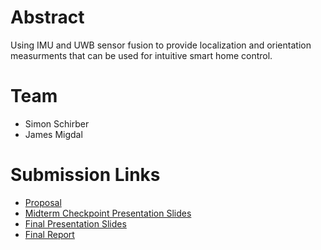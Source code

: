 # Abstract

Using IMU and UWB sensor fusion to provide localization and orientation measurments that can be used for intuitive smart home control.

# Team

* Simon Schirber 
* James Migdal

# Submission Links

* [Proposal](proposal)
* [Midterm Checkpoint Presentation Slides](http://)
* [Final Presentation Slides](https://docs.google.com/presentation/d/1ARPfKs8R3b8PLh7hjExXQs66cmnulIzx0FZq7Vi8yAQ/edit?usp=sharing)
* [Final Report](report)
